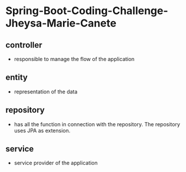 # Spring-Boot-Coding-Challenge-Jheysa-Marie-Canete
## controller
- responsible to manage the flow of the application
## entity
- representation of the data
## repository
- has all the function in connection with the repository. The repository uses JPA as extension.
## service
- service provider of the application
